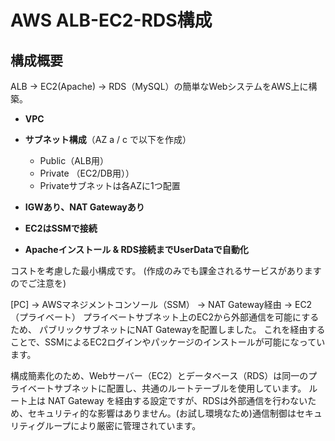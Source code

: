 # AWS ALB-EC2-RDS構成

##  構成概要

ALB → EC2(Apache) → RDS（MySQL）の簡単なWebシステムをAWS上に構築。

* **VPC**
* **サブネット構成**（AZ a / c で以下を作成）

  * Public（ALB用）
  * Private （EC2/DB用））
  * Privateサブネットは各AZに1つ配置
* **IGWあり、NAT Gatewayあり**
* **EC2はSSMで接続**
* **Apacheインストール & RDS接続までUserDataで自動化**

コストを考慮した最小構成です。
(作成のみでも課金されるサービスがありますのでご注意を)


[PC] → AWSマネジメントコンソール（SSM） → NAT Gateway経由 → EC2（プライベート）
プライベートサブネット上のEC2から外部通信を可能にするため、
パブリックサブネットにNAT Gatewayを配置しました。
これを経由することで、SSMによるEC2ログインやパッケージのインストールが可能になっています。


構成簡素化のため、Webサーバー（EC2）とデータベース（RDS）は同一のプライベートサブネットに配置し、共通のルートテーブルを使用しています。
ルート上は NAT Gateway を経由する設定ですが、RDSは外部通信を行わないため、セキュリティ的な影響はありません。(お試し環境なため)通信制御はセキュリティグループにより厳密に管理されています。

